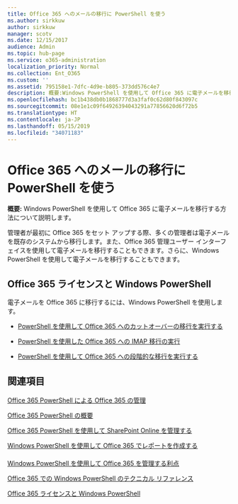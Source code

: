 ```yaml
---
title: Office 365 へのメールの移行に PowerShell を使う
ms.author: sirkkuw
author: sirkkuw
manager: scotv
ms.date: 12/15/2017
audience: Admin
ms.topic: hub-page
ms.service: o365-administration
localization_priority: Normal
ms.collection: Ent_O365
ms.custom: ''
ms.assetid: 795158e1-7dfc-4d9e-b805-373dd576c4e7
description: 概要:Windows PowerShell を使用して Office 365 に電子メールを移行する方法について説明します。
ms.openlocfilehash: bc1b438db0b1868777d3a3faf0c62d80f843097c
ms.sourcegitcommit: 08e1e1c09f64926394043291a77856620d6f72b5
ms.translationtype: HT
ms.contentlocale: ja-JP
ms.lasthandoff: 05/15/2019
ms.locfileid: "34071183"
---
```

# <a name="use-powershell-for-email-migration-to-office-365"></a>Office 365 へのメールの移行に PowerShell を使う

 **概要:** Windows PowerShell を使用して Office 365 に電子メールを移行する方法について説明します。
  
管理者が最初に Office 365 をセット アップする際、多くの管理者は電子メールを既存のシステムから移行します。また、Office 365 管理ユーザー インターフェイスを使用して電子メールを移行することもできます。さらに、Windows PowerShell を使用して電子メールを移行することもできます。
  
## <a name="office-365-licensing-and-windows-powershell"></a>Office 365 ライセンスと Windows PowerShell

電子メールを Office 365 に移行するには、Windows PowerShell を使用します。 
  
- [PowerShell を使用して Office 365 へのカットオーバーの移行を実行する](use-powershell-to-perform-a-cutover-migration-to-office-365.md)
    
- [PowerShell を使用した Office 365 への IMAP 移行の実行](use-powershell-to-perform-an-imap-migration-to-office-365.md)
    
- [PowerShell を使用して Office 365 への段階的な移行を実行する](use-powershell-to-perform-a-staged-migration-to-office-365.md)
    
## <a name="see-also"></a>関連項目

#### 

[Office 365 PowerShell による Office 365 の管理](manage-office-365-with-office-365-powershell.md)
  
[Office 365 PowerShell の概要](getting-started-with-office-365-powershell.md)
  
[Office 365 PowerShell を使用して SharePoint Online を管理する](manage-sharepoint-online-with-office-365-powershell.md)
  
[Windows PowerShell を使用して Office 365 でレポートを作成する](use-windows-powershell-to-create-reports-in-office-365.md)
#### 

[Windows PowerShell を使用して Office 365 を管理する利点](http://technet.microsoft.com/library/15144a50-453e-4cd5-befd-bc6736697967.aspx)
  
[Office 365 での Windows PowerShell のテクニカル リファレンス](http://technet.microsoft.com/library/10d5c66a-7579-4319-aaa5-7a5e21d49cea.aspx)
  
[Office 365 ライセンスと Windows PowerShell](http://technet.microsoft.com/library/6ca0e430-f7ba-4184-becf-14c6c5c8dde5.aspx)

